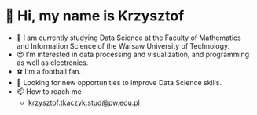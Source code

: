 # 👋 Hi, my name is Krzysztof
- 🌱 I am currently studying Data Science at the Faculty of Mathematics and Information Science of the Warsaw University of Technology.
- 😍 I’m interested in data processing and visualization, and programming as well as electronics.
- ⚽️ I'm a football fan.
- 👀 Looking for new opportunities to improve Data Science skills.
- 📫 How to reach me
  - krzysztof.tkaczyk.stud@pw.edu.pl

